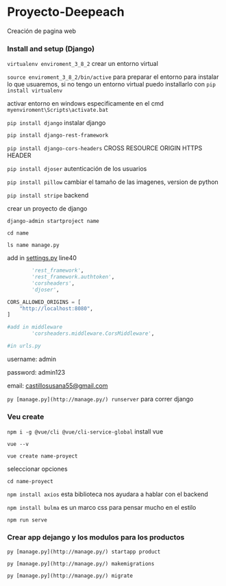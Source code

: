 # Proyecto-Deepeach
Creación de pagina web 

### Install and setup (Django)

`virtualenv enviroment_3_8_2` crear un entorno virtual

`source enviroment_3_8_2/bin/active`  para preparar el entorno para instalar lo que usuaremos, si no tengo un entorno virtual puedo installarlo con `pip install virtualenv`  

activar entorno en windows especificamente en el cmd `myenviroment\Scripts\activate.bat`

`pip install django` instalar django 

`pip install django-rest-framework`

`pip install django-cors-headers` CROSS RESOURCE ORIGIN HTTPS HEADER

`pip install djoser` autenticación de los usuarios

`pip install pillow` cambiar el tamaño de las imagenes, version de python

`pip install stripe` backend

crear un proyecto de django

`django-admin startproject name` 

`cd name`

`ls name manage.py`

 

add in [settings.py](http://settings.py) line40 

```python
		'rest_framework',
		'rest_framework.authtoken',
		'corsheaders',
		'djoser',

CORS_ALLOWED_ORIGINS = [
    "http://localhost:8080",
]

#add in middleware 
		'corsheaders.middleware.CorsMiddleware',

#in urls.py 

```

username: admin

password: admin123

email: castillosusana55@gmail.com

`py [manage.py](http://manage.py/) runserver` para correr django 

### Veu create

`npm i -g @vue/cli @vue/cli-service-global` install vue

`vue --v` 

`vue create name-proyect`

seleccionar opciones 

`cd name-proyect` 

`npm install axios` esta biblioteca nos ayudara a hablar con el backend

`npm install bulma` es un marco css para pensar mucho en el estilo

`npm run serve`

### Crear app dejango y los modulos para los productos

`py [manage.py](http://manage.py/) startapp product`

`py [manage.py](http://manage.py/) makemigrations`

`py [manage.py](http://manage.py/) migrate`
